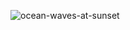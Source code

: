 ![ocean-waves-at-sunset](https://github.com/xenzeIIo/xenzeIIo/assets/109770452/510fc4a8-1e55-4941-99f9-43c926c8859b)
